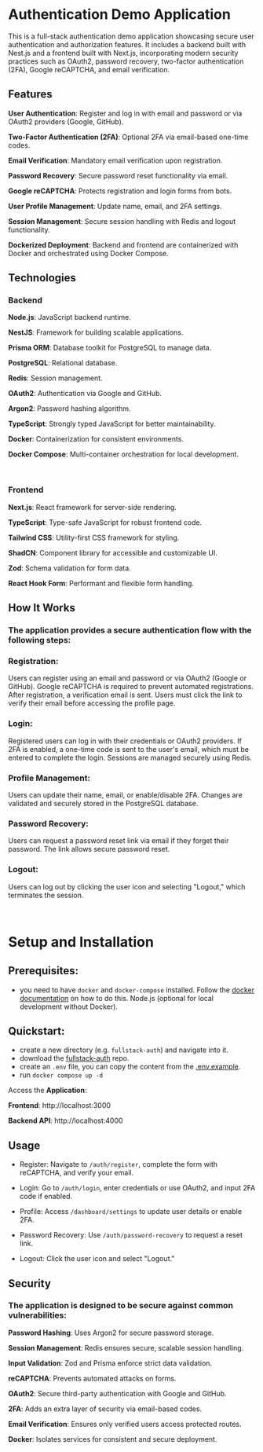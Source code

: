 # Authentication Demo Application

This is a full-stack authentication demo application showcasing secure user authentication and authorization features.
It includes a backend built with Nest.js and a frontend built with Next.js, incorporating modern security practices such
as OAuth2, password recovery, two-factor authentication (2FA), Google reCAPTCHA, and email verification.

## Features

**User Authentication**: Register and log in with email and password or via OAuth2 providers (Google, GitHub).

**Two-Factor Authentication (2FA)**: Optional 2FA via email-based one-time codes.

**Email Verification**: Mandatory email verification upon registration.

**Password Recovery**: Secure password reset functionality via email.

**Google reCAPTCHA**: Protects registration and login forms from bots.

**User Profile Management**: Update name, email, and 2FA settings.

**Session Management**: Secure session handling with Redis and logout functionality.

**Dockerized Deployment**: Backend and frontend are containerized with Docker and orchestrated using Docker Compose.

## Technologies

### Backend

**Node.js**: JavaScript backend runtime.

**NestJS**: Framework for building scalable applications.

**Prisma ORM**: Database toolkit for PostgreSQL to manage data.

**PostgreSQL**: Relational database.

**Redis**: Session management.

**OAuth2**: Authentication via Google and GitHub.

**Argon2**: Password hashing algorithm.

**TypeScript**: Strongly typed JavaScript for better maintainability.

**Docker**: Containerization for consistent environments.

**Docker Compose**: Multi-container orchestration for local development.

<br />

### Frontend

**Next.js**: React framework for server-side rendering.

**TypeScript**: Type-safe JavaScript for robust frontend code.

**Tailwind CSS**: Utility-first CSS framework for styling.

**ShadCN**: Component library for accessible and customizable UI.

**Zod**: Schema validation for form data.

**React Hook Form**: Performant and flexible form handling.

## How It Works

### The application provides a secure authentication flow with the following steps:

### Registration:

Users can register using an email and password or via OAuth2 (Google or GitHub). Google reCAPTCHA is required to prevent
automated registrations. After registration, a verification email is sent. Users must click the link to verify their
email before accessing the profile page.

### Login:

Registered users can log in with their credentials or OAuth2 providers. If 2FA is enabled, a one-time code is sent to
the user's email, which must be entered to complete the login. Sessions are managed securely using Redis.

### Profile Management:

Users can update their name, email, or enable/disable 2FA. Changes are validated and securely stored in the PostgreSQL
database.

### Password Recovery:

Users can request a password reset link via email if they forget their password. The link allows secure password reset.

### Logout:

Users can log out by clicking the user icon and selecting "Logout," which terminates the session.

<br />

# Setup and Installation

## Prerequisites:

-  you need to have `docker` and `docker-compose` installed. Follow the
   [docker documentation](https://docs.docker.com/compose/install/) on how to do this. Node.js (optional for local
   development without Docker).

## Quickstart:

-  create a new directory (e.g. `fullstack-auth`) and navigate into it.
-  download the [fullstack-auth](https://github.com/Liknox/fullstack-auth) repo.
-  create an `.env` file, you can copy the content from the
   [.env.example](https://github.com/Liknox/fullstack-auth/blob/master/.env.example).
-  run `docker compose up -d`

Access the **Application**:

**Frontend**: http://localhost:3000

**Backend API**: http://localhost:4000

## Usage

-  Register: Navigate to `/auth/register`, complete the form with reCAPTCHA, and verify your email.

-  Login: Go to `/auth/login`, enter credentials or use OAuth2, and input 2FA code if enabled.

-  Profile: Access `/dashboard/settings` to update user details or enable 2FA.

-  Password Recovery: Use `/auth/password-recovery` to request a reset link.

-  Logout: Click the user icon and select "Logout."

## Security

### The application is designed to be secure against common vulnerabilities:

**Password Hashing**: Uses Argon2 for secure password storage.

**Session Management**: Redis ensures secure, scalable session handling.

**Input Validation**: Zod and Prisma enforce strict data validation.

**reCAPTCHA**: Prevents automated attacks on forms.

**OAuth2**: Secure third-party authentication with Google and GitHub.

**2FA**: Adds an extra layer of security via email-based codes.

**Email Verification**: Ensures only verified users access protected routes.

**Docker**: Isolates services for consistent and secure deployment.
